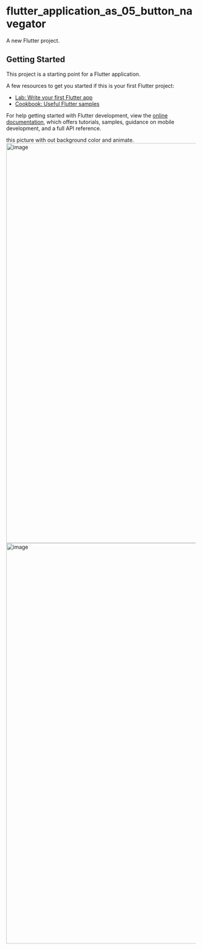 # flutter_application_as_05_button_navegator

A new Flutter project.

## Getting Started

This project is a starting point for a Flutter application.

A few resources to get you started if this is your first Flutter project:

- [Lab: Write your first Flutter app](https://docs.flutter.dev/get-started/codelab)
- [Cookbook: Useful Flutter samples](https://docs.flutter.dev/cookbook)

For help getting started with Flutter development, view the
[online documentation](https://docs.flutter.dev/), which offers tutorials,
samples, guidance on mobile development, and a full API reference.

this picture with out background color and animate.<br>
<img width="583" height="1062" alt="image" src="https://github.com/user-attachments/assets/89f274a9-61b5-42bb-94d0-88d9c5b75e00" />
<img width="598" height="1064" alt="image" src="https://github.com/user-attachments/assets/bacb091f-5f81-46b3-9a52-e170e364831f" />
